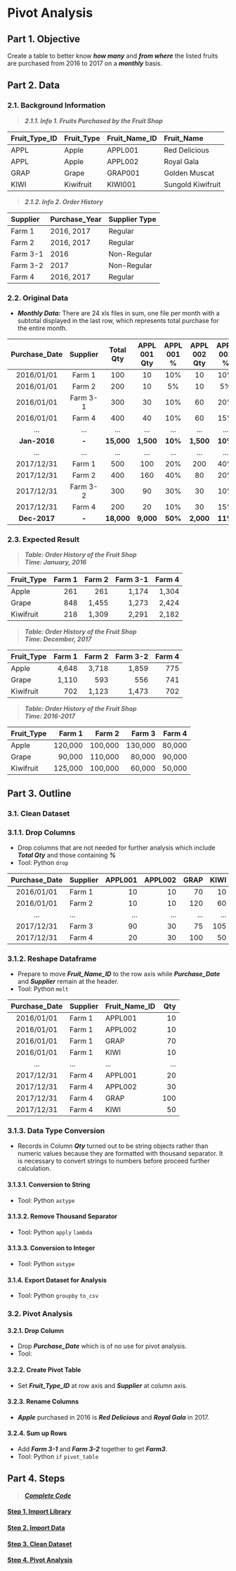 # Pivot Analysis
## Part 1. Objective
Create a table to better know ***how many*** and ***from where*** the listed fruits are purchased from 2016 to 2017 on a ***monthly*** basis.

## Part 2. Data
### 2.1. Background Information
> ***2.1.1. Info 1. Fruits Purchased by the Fruit Shop***

| Fruit_Type_ID  | Fruit_Type | Fruit_Name_ID | Fruit_Name        | 
| :---           | :---       | :---          | :---              | 
| APPL           | Apple      | APPL001       | Red Delicious     | 
| APPL           | Apple      | APPL002       | Royal Gala        | 
| GRAP           | Grape      | GRAP001       | Golden Muscat     | 
| KIWI           | Kiwifruit  | KIWI001       | Sungold Kiwifruit | 

> ***2.1.2. Info 2. Order History***

| Supplier | Purchase_Year | Supplier Type |
| :---     | :---          | :---          |
| Farm 1   | 2016, 2017    | Regular       | 
| Farm 2   | 2016, 2017    | Regular       |
| Farm 3-1 | 2016          | Non-Regular   | 
| Farm 3-2 | 2017          | Non-Regular   | 
| Farm 4   | 2016, 2017    | Regular       |

### 2.2. Original Data
- ***Monthly Data:*** There are 24 xls files in sum, one file per month with a subtotal displayed in the last row, which represents total purchase for the entire month.

| Purchase_Date | Supplier | Total<br>Qty | APPL<br>001 Qty | APPL<br>001 % | APPL<br>002 Qty | APPL<br>002 % | GRAP<br>Qty | GRAP<br>%  | KIWI<br>Qty | KIWI<br>% |
| :---:         | :---:    | :---:  | :---: | :---: | :---: | :---: | :---: | :---: | :---: | :---: |  
| 2016/01/01    | Farm 1   | 100    | 10    | 10%   | 10    | 10%   | 70    | 70%   | 10    | 10%   |
| 2016/01/01    | Farm 2   | 200    | 10    | 5%    | 10    | 5%    | 120   | 60%   | 60    | 30%   |
| 2016/01/01    | Farm 3-1 | 300    | 30    | 10%   | 60    | 20%   | 105   | 35%   | 105   | 35%   |
| 2016/01/01    | Farm 4   | 400    | 40    | 10%   | 60    | 15%   | 200   | 50%   | 100   | 25%   |
| ...           | ...      | ...    | ...   | ...   | ...   | ...   | ....  | ...   | ...   | ...   |
| **Jan-2016** | **-** | **15,000** | **1,500** | **10%** | **1,500** | **10%** | **6,000** | **40%** | **6,000** | **40%** |
| ...           | ...      | ...    | ...   | ...   | ...   | ...   | ...   | ...   | ...   | ...   |
| 2017/12/31    | Farm 1   | 500    | 100   | 20%   | 200   | 40%   | 150   | 30%   | 50    | 10%   |
| 2017/12/31    | Farm 2   | 400    | 160   | 40%   | 80    | 20%   | 80    | 20%   | 80    | 20%   |
| 2017/12/31    | Farm 3-2 | 300    | 90    | 30%   | 30    | 10%   | 75    | 25%   | 105   | 35%   |
| 2017/12/31    | Farm 4   | 200    | 20    | 10%   | 30    | 15%   | 100   | 50%   | 50    | 25%   |
| **Dec-2017** | **-** | **18,000** | **9,000** | **50%** | **2,000** | **11%** | **3,000** | **17%** | **4,000** | **22%** |

### 2.3. Expected Result


> ***Table: Order History of the Fruit Shop***   
> ***Time: January, 2016***

| Fruit_Type | Farm 1  | Farm 2  | Farm 3-1 | Farm 4  |
| :---       | ---:    | ---:    | ---:     | ---:    |
| Apple      | 261     | 261     | 1,174    | 1,304   |
| Grape      | 848     | 1,455   | 1,273    | 2,424   |
| Kiwifruit  | 218     | 1,309   | 2,291    | 2,182   |

> ***Table: Order History of the Fruit Shop***   
> ***Time: December, 2017***

| Fruit_Type | Farm 1  | Farm 2  | Farm 3-2 | Farm 4  |
| :---       | ---:    | ---:    | ---:     | ---:    |
| Apple      | 4,648   | 3,718   | 1,859    | 775     |
| Grape      | 1,110   | 593     | 556      | 741     |
| Kiwifruit  | 702     | 1,123   | 1,473    | 702     |

> ***Table: Order History of the Fruit Shop***   
> ***Time: 2016-2017***

| Fruit_Type | Farm 1  | Farm 2  | Farm 3   | Farm 4  |
| :---       | ---:    | ---:    | ---:     | ---:    |
| Apple      | 120,000 | 100,000 | 130,000  | 80,000  |
| Grape      | 90,000  | 110,000 | 80,000   | 90,000  |
| Kiwifruit  | 125,000 | 100,000 | 60,000   | 50,000  |

## Part 3. Outline
### 3.1. Clean Dataset
### 3.1.1. Drop Columns 
- Drop columns that are not needed for further analysis which include ***Total Qty*** and those containing ***%***
- Tool: Python ```drop```

| Purchase_Date | Supplier  | APPL001 | APPL002 | GRAP | KIWI | 
|:---:          |:---       | ---:    | ---:    | ---: | ---: | 
| 2016/01/01    | Farm 1    | 10      | 10      | 70   | 10   |
| 2016/01/01    | Farm 2    | 10      | 10      | 120  | 60   |
| ...           | ...       | ...     | ...     | ...  | ...  |
| 2017/12/31    | Farm 3    | 90      | 30      | 75   | 105  |
| 2017/12/31    | Farm 4    | 20      | 30      | 100  | 50   |

### 3.1.2. Reshape Dataframe
- Prepare to move ***Fruit_Name_ID*** to the row axis while ***Purchase_Date*** and ***Supplier*** remain at the header. 
- Tool: Python ```melt``` 
 
| Purchase_Date | Supplier  | Fruit_Name_ID | Qty |
| :---:         | ---       | :---          | ---:| 
| 2016/01/01    | Farm 1    | APPL001       | 10  |
| 2016/01/01    | Farm 1    | APPL002       | 10  |
| 2016/01/01    | Farm 1    | GRAP          | 70  |
| 2016/01/01    | Farm 1    | KIWI          | 10  | 
| ...           | ...       | ...           | ... |
| 2017/12/31    | Farm 4    | APPL001       | 20  | 
| 2017/12/31    | Farm 4    | APPL002       | 30  |
| 2017/12/31    | Farm 4    | GRAP          | 100 |  
| 2017/12/31    | Farm 4    | KIWI          | 50  | 

### 3.1.3. Data Type Conversion
- Records in Column ***Qty*** turned out to be string objects rather than numeric values because they are formatted with thousand separator. It is necessary to convert strings to numbers before proceed further calculation.
#### 3.1.3.1. Conversion to String
- Tool: Python ```astype```
#### 3.1.3.2. Remove Thousand Separator
- Tool: Python ```apply``` ```lambda```
#### 3.1.3.3. Conversion to Integer
- Tool: Python ```astype```
#### 3.1.4. Export Dataset for Analysis
- Tool: Python ```groupby``` ```to_csv```

### 3.2. Pivot Analysis
#### 3.2.1. Drop Column
- Drop ***Purchase_Date*** which is of no use for pivot analysis.
- Tool: 
#### 3.2.2. Create Pivot Table
- Set ***Fruit_Type_ID*** at row axis and ***Supplier*** at column axis. 
#### 3.2.3. Rename Columns
- ***Apple*** purchased in 2016 is ***Red Delicious*** and ***Royal Gala*** in 2017. 
#### 3.2.4. Sum up Rows
- Add ***Farm 3-1*** and ***Farm 3-2*** together to get ***Farm3***.
- Tool: Python ```if``` ```pivot_table```

## Part 4. Steps
> [***Complete Code***](https://github.com/lclh813/Pivot/blob/master/5_CompleteCode.ipynb)
#### [Step 1. Import Library](https://github.com/lclh813/Pivot/blob/master/1_ImportLibrary.ipynb)
#### [Step 2. Import Data](https://github.com/lclh813/Pivot/blob/master/2_ImportData.ipynb)
#### [Step 3. Clean Dataset](https://github.com/lclh813/Pivot/blob/master/3_CleanDataset.ipynb)
#### [Step 4. Pivot Analysis](https://github.com/lclh813/Pivot_Analysis/blob/master/4_PivotAnalysis.ipynb)
